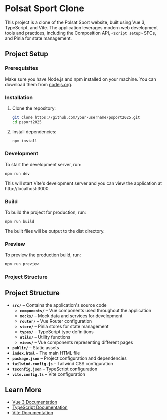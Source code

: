 # Polsat Sport Clone

This project is a clone of the Polsat Sport website, built using Vue 3, TypeScript, and Vite. The application leverages modern web development tools and practices, including the Composition API, `<script setup>` SFCs, and Pinia for state management.

## Project Setup

### Prerequisites

Make sure you have Node.js and npm installed on your machine. You can download them from [nodejs.org](https://nodejs.org/).

### Installation

1. Clone the repository:

   ```sh
   git clone https://github.com/your-username/psport2025.git
   cd psport2025
   ```

2. Install dependencies:
   ```sh
   npm install
   ```

### Development

To start the development server, run:

```sh
npm run dev
```

This will start Vite's development server and you can view the application at http://localhost:3000.

### Build

To build the project for production, run:

```sh
npm run build
```

The built files will be output to the dist directory.

### Preview

To preview the production build, run:

```sh
npm run preview
```

### Project Structure

## Project Structure

- **`src/`** – Contains the application's source code
  - **`components/`** – Vue components used throughout the application
  - **`mocks/`** – Mock data and services for development
  - **`router/`** – Vue Router configuration
  - **`store/`** – Pinia stores for state management
  - **`types/`** – TypeScript type definitions
  - **`utils/`** – Utility functions
  - **`views/`** – Vue components representing different pages
- **`public/`** – Static assets
- **`index.html`** – The main HTML file
- **`package.json`** – Project configuration and dependencies
- **`tailwind.config.js`** – Tailwind CSS configuration
- **`tsconfig.json`** – TypeScript configuration
- **`vite.config.ts`** – Vite configuration

## Learn More

- [Vue 3 Documentation](https://vuejs.org/guide/introduction.html)
- [TypeScript Documentation](https://www.typescriptlang.org/docs/)
- [Vite Documentation](https://vitejs.dev/guide/)
